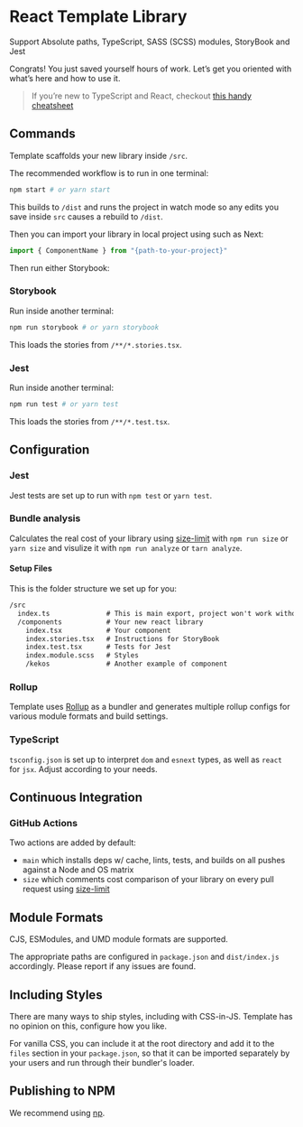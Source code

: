 # React Template Library

Support Absolute paths, TypeScript, SASS (SCSS) modules, StoryBook and Jest

Congrats! You just saved yourself hours of work. Let’s get you oriented with what’s here and how to use it.

> If you’re new to TypeScript and React, checkout [this handy cheatsheet](https://github.com/sw-yx/react-typescript-cheatsheet/)

## Commands

Template scaffolds your new library inside `/src`.

The recommended workflow is to run in one terminal:

```bash
npm start # or yarn start
```

This builds to `/dist` and runs the project in watch mode so any edits you save inside `src` causes a rebuild to `/dist`.

Then you can import your library in local project using such as Next:

```javascript
import { ComponentName } from "{path-to-your-project}"
```

Then run either Storybook:

### Storybook

Run inside another terminal:

```bash
npm run storybook # or yarn storybook
```

This loads the stories from `/**/*.stories.tsx`.


### Jest

Run inside another terminal:

```bash
npm run test # or yarn test
```

This loads the stories from `/**/*.test.tsx`.

## Configuration

### Jest

Jest tests are set up to run with `npm test` or `yarn test`.

### Bundle analysis

Calculates the real cost of your library using [size-limit](https://github.com/ai/size-limit) with `npm run size` or `yarn size` and visulize it with `npm run analyze` or `tarn analyze`.

#### Setup Files

This is the folder structure we set up for you:

```txt
/src
  index.ts              # This is main export, project won't work without it
  /components           # Your new react library
    index.tsx           # Your component
    index.stories.tsx   # Instructions for StoryBook
    index.test.tsx      # Tests for Jest
    index.module.scss   # Styles
    /kekos              # Another example of component
```

### Rollup

Template uses [Rollup](https://rollupjs.org) as a bundler and generates multiple rollup configs for various module formats and build settings.

### TypeScript

`tsconfig.json` is set up to interpret `dom` and `esnext` types, as well as `react` for `jsx`. Adjust according to your needs.

## Continuous Integration

### GitHub Actions

Two actions are added by default:

- `main` which installs deps w/ cache, lints, tests, and builds on all pushes against a Node and OS matrix
- `size` which comments cost comparison of your library on every pull request using [size-limit](https://github.com/ai/size-limit)

## Module Formats

CJS, ESModules, and UMD module formats are supported.

The appropriate paths are configured in `package.json` and `dist/index.js` accordingly. Please report if any issues are found.

## Including Styles

There are many ways to ship styles, including with CSS-in-JS. Template has no opinion on this, configure how you like.

For vanilla CSS, you can include it at the root directory and add it to the `files` section in your `package.json`, so that it can be imported separately by your users and run through their bundler's loader.

## Publishing to NPM

We recommend using [np](https://github.com/sindresorhus/np).